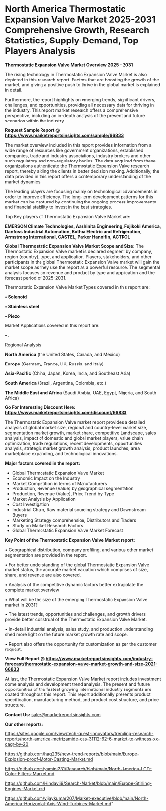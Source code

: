 # North America Thermostatic Expansion Valve Market 2025-2031 Comprehensive Growth, Research Statistics, Supply-Demand,  Top Players Analysis

<Strong> Thermostatic Expansion Valve Market Overview 2025 - 2031</strong>

The rising technology in Thermostatic Expansion Valve Market is also depicted in this research report. Factors that are boosting the growth of the market, and giving a positive push to thrive in the global market is explained in detail.

Furthermore, the report highlights on emerging trends, significant drivers, challenges, and opportunities, providing all necessary data for thriving in the industry. This report market research offers a comprehensive perspective, including an in-depth analysis of the present and future scenarios within the industry.

<strong>Request Sample Report @ <a href=https://www.marketreportsinsights.com/sample/66833>https://www.marketreportsinsights.com/sample/66833</a></strong>

The market overview included in this report provides information from a wide range of resources like government organizations, established companies, trade and industry associations, industry brokers and other such regulatory and non-regulatory bodies. The data acquired from these organizations authenticate the Thermostatic Expansion Valve research report, thereby aiding the clients in better decision making. Additionally, the data provided in this report offers a contemporary understanding of the market dynamics.

The leading players are focusing mainly on technological advancements in order to improve efficiency. The long-term development patterns for this market can be captured by continuing the ongoing process improvements and financial stability to invest in the best strategies.

Top Key players of Thermostatic Expansion Valve Market are:

<strong>EMERSON Climate Technologies, Aashinita Engineering, Fujikoki America, Danfoss Industrial Automation, Bothra Electric and Refrigeration, Armstrong International, CASTEL, Parker Hannifin, ACTROL</strong>

<strong><b>Global Thermostatic Expansion Valve Market Scope and Size:</b></strong>
The Thermostatic Expansion Valve market is declared segment by company, region (country), type, and application. Players, stakeholders, and other participants in the global Thermostatic Expansion Valve market will gain the market scope as they use the report as a powerful resource. The segmental analysis focuses on revenue and product by type and application and the forecast period of 2025-2031.

Thermostatic Expansion Valve Market Types covered in this report are:

<strong>• Solenoid

• Stainless steel

• Piezo</strong>

Market Applications covered in this report are:

<strong>• .</strong> 

Regional Analysis

<strong>North America</strong> (the United States, Canada, and Mexico)

<strong>Europe</strong> (Germany, France, UK, Russia, and Italy)

<strong>Asia-Pacific</strong> (China, Japan, Korea, India, and Southeast Asia)

<strong>South America</strong> (Brazil, Argentina, Colombia, etc.)

<strong>The Middle East and Africa</strong> (Saudi Arabia, UAE, Egypt, Nigeria, and South Africa)

<strong>Go For Interesting Discount Here: <a href=https://www.marketreportsinsights.com/discount/66833>https://www.marketreportsinsights.com/discount/66833</a></strong>

The Thermostatic Expansion Valve market report provides a detailed analysis of global market size, regional and country-level market size, segmentation market growth, market share, competitive Landscape, sales analysis, impact of domestic and global market players, value chain optimization, trade regulations, recent developments, opportunities analysis, strategic market growth analysis, product launches, area marketplace expanding, and technological innovations.

<strong><b>Major factors covered in the report:</b></strong>
<ul>
  <li>Global Thermostatic Expansion Valve Market </li>
  <li>Economic Impact on the Industry</li>
  <li>Market Competition in terms of Manufacturers</li>
  <li>Production, Revenue (Value) by geographical segmentation</li>
  <li>Production, Revenue (Value), Price Trend by Type</li>
  <li>Market Analysis by Application</li>
  <li>Cost Investigation</li>
  <li>Industrial Chain, Raw material sourcing strategy and Downstream Buyers</li>
  <li>Marketing Strategy comprehension, Distributors and Traders</li>
  <li>Study on Market Research Factors</li>
  <li>Global Thermostatic Expansion Valve Market Forecast</li>
</ul>

<strong><b>Key Point of the Thermostatic Expansion Valve Market report:</b></strong>

• Geographical distribution, company profiling, and various other market segmentation are provided in the report.

• For better understanding of the global Thermostatic Expansion Valve market status, the accurate market valuation which comprises of size, share, and revenue are also covered.

• Analysis of the competitive dynamic factors better extrapolate the complete market overview

• What will be the size of the emerging Thermostatic Expansion Valve market in 2031?

• The latest trends, opportunities and challenges, and growth drivers provide better construal of the Thermostatic Expansion Valve Market.

• In-detail industrial analysis, sales study, and production understanding shed more light on the future market growth rate and scope.

• Report also offers the opportunity for customization as per the customer request.

<strong><b>View Full Report @ <a href=https://www.marketreportsinsights.com/industry-forecast/thermostatic-expansion-valve-market-growth-and-size-2021-66833>https://www.marketreportsinsights.com/industry-forecast/thermostatic-expansion-valve-market-growth-and-size-2021-66833</a></b></strong>


At last, the Thermostatic Expansion Valve Market report includes investment come analysis and development trend analysis. The present and future opportunities of the fastest growing international industry segments are coated throughout this report. This report additionally presents product specification, manufacturing method, and product cost structure, and price structure.

<strong>Contact Us:</strong>
sales@marketreportsinsights.com

<strong>Our other reports:</strong>

<a href=https://sites.google.com/view/tech-quest-innovators/trending-research-reports/north-america-metrizamide-cas-31112-62-6-market-to-witness-xx-cagr-by-20>https://sites.google.com/view/tech-quest-innovators/trending-research-reports/north-america-metrizamide-cas-31112-62-6-market-to-witness-xx-cagr-by-20</a>

<a href=https://github.com/haq235/new-trend-reports/blob/main/Europe-Explosion-proof-Motor-Casting-Market.md>https://github.com/haq235/new-trend-reports/blob/main/Europe-Explosion-proof-Motor-Casting-Market.md</a>

<a href=https://github.com/yamini231/Research/blob/main/North-America-LCD-Color-Filters-Market.md>https://github.com/yamini231/Research/blob/main/North-America-LCD-Color-Filters-Market.md</a>

<a href=https://github.com/Hindavii9/Search-Market/blob/main/Europe-Stirling-Engines-Market.md>https://github.com/Hindavii9/Search-Market/blob/main/Europe-Stirling-Engines-Market.md</a>

<a href=https://github.com/vijaykumar207/Market-executive/blob/main/North-America-Horizontal-Axis-Wind-Turbines-Market.md>https://github.com/vijaykumar207/Market-executive/blob/main/North-America-Horizontal-Axis-Wind-Turbines-Market.md</a>"
